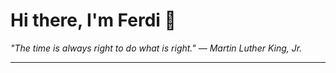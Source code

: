 <h1>Hi there, I'm Ferdi 👋</h1>

<p><em>
  "The time is always right to do what is right." — Martin Luther King, Jr.
</em></p>

---
